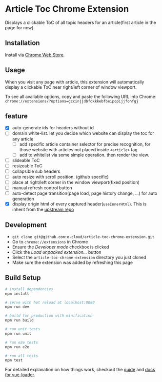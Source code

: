 Article Toc Chrome Extension 
======
Displays a clickable ToC of all topic headers for an article(first article in the page for now).

## Installation

Install via [Chrome Web Store](https://chrome.google.com/webstore/detail/github-markdown-outline-e/gccinjjdbfdkkkebfbeipopijjfohfgj).

## Usage

When you visit any page with article, this extension will automatically display a clickable ToC near right/left corner of window viewport.

To see all available options, copy and paste the following URL into Chrome: `chrome://extensions/?options=gccinjjdbfdkkkebfbeipopijjfohfgj`

## feature
* [x] auto-generate ids for headers without id
* [ ] domain white-list. let you decide which website can display the toc for any article
    * [ ] add specific article container selector for precise recognition, for those website with articles not placed inside `<article>` tag
    * [ ] add to whitelist via some simple operation. then render the view.
* [ ] slideable ToC
* [ ] resizeable ToC
* [ ] collapsible sub headers
* [ ] auto resize with scroll position. (github specific)
* [ ] place at right/left corner in the window viewport(fixed position)
* [ ] manual refresh control button
* [ ] auto-detect page transition(page load, page history change, ...) for auto generation
* [x] display origin html of every captured header(`useInnerHtml`). This is inherit from the [upstream repo](https://github.com/dbkaplun/github-markdown-outline-extension)

## Development

* `git clone git@github.com:e-cloud/article-toc-chrome-extension.git`
* Go to `chrome://extensions` in Chrome
* Ensure the *Developer mode* checkbox is clicked
* Click the *Load unpacked extension...* button
* Select the `article-toc-chrome-extension` directory you just cloned
* Make sure the extension was added by refreshing this page

## Build Setup

``` bash
# install dependencies
npm install

# serve with hot reload at localhost:8080
npm run dev

# build for production with minification
npm run build

# run unit tests
npm run unit

# run e2e tests
npm run e2e

# run all tests
npm test
```

For detailed explanation on how things work, checkout the [guide](http://vuejs-templates.github.io/webpack/) and [docs for vue-loader](http://vuejs.github.io/vue-loader).
